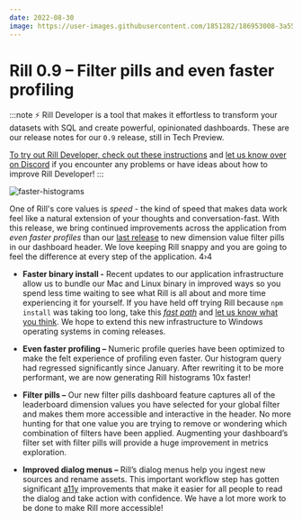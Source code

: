 ```yaml
---
date: 2022-08-30
image: https://user-images.githubusercontent.com/1851282/186953008-3a551c48-83ef-436e-bf1e-d2a1a805ec7d.jpg
---
```


# Rill 0.9 – Filter pills and even faster profiling

:::note
⚡ Rill Developer is a tool that makes it effortless to transform your datasets with SQL and create powerful, opinionated dashboards. These are our release notes for our `0.9` release, still in Tech Preview.

[To try out Rill Developer, check out these instructions](../../home/install) and [let us know over on Discord](https://bit.ly/3bbcSl9) if you encounter any problems or have ideas about how to improve Rill Developer!
:::

![faster-histograms](https://user-images.githubusercontent.com/1851282/186949562-2c954d3a-83a7-46df-9e3e-a585a10045f9.gif "743493707")

One of Rill's core values is *speed* - the kind of speed that makes data work feel like a natural extension of your thoughts and conversation-fast. With this release, we bring continued improvements across the application from *even faster profiles* than our [last release](https://docs.rilldata.com/notes/0.8) to new dimension value filter pills in our dashboard header. We love keeping Rill snappy and you are going to feel the difference at every step of the application.
4›4
- **Faster binary install -** Recent updates to our application infrastructure allow us to bundle our Mac and Linux binary in improved ways so you spend less time waiting to see what Rill is all about and more time experiencing it for yourself.  If you have held off trying Rill because `npm install` was taking too long, take this *[fast path](../../home/get-started)* and [let us know what you think](https://bit.ly/3bbcSl9). We hope to extend this new infrastructure to Windows operating systems in coming releases.

- **Even faster profiling –** Numeric profile queries have been optimized to make the felt experience of profiling even faster. Our histogram query had regressed significantly since January. After rewriting it to be more performant, we are now generating Rill histograms 10x faster!

- **Filter pills –** Our new filter pills dashboard feature captures all of the leaderboard dimension values you have selected for your global filter and makes them more accessible and interactive in the header. No more hunting for that one value you are trying to remove or wondering which combination of filters have been applied. Augmenting your dashboard’s filter set with filter pills will provide a huge improvement in metrics exploration.

- **Improved dialog menus –** Rill’s dialog menus help you ingest new sources and rename assets. This important workflow step has gotten significant [a11y](https://developer.mozilla.org/en-US/docs/Web/Accessibility) improvements that make it easier for all people to read the dialog and take action with confidence. We have a lot more work to be done to make Rill more accessible!
